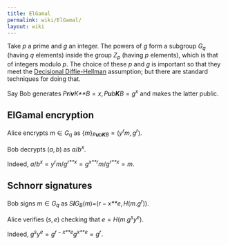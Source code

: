 ```yaml
---
title: ElGamal
permalink: wiki/ElGamal/
layout: wiki
---
```


Take *p* a prime and *g* an integer. The powers of *g* form a subgroup
*G*<sub>*q*</sub> (having *q* elements) inside the group
*Z*<sub>*p*</sub> (having *p* elements), which is that of integers
modulo *p*. The choice of these *p* and *g* is important so that they
meet the [Decisional
Diffie-Hellman](http://en.wikipedia.org/wiki/Decisional_Diffie%E2%80%93Hellman_assumption)
assumption; but there are standard techniques for doing that.

Say Bob generates
*P**r**i**v**K**B* = *x*, *P**u**b**K**B* = *g*<sup>*x*</sup> and makes
the latter public.

ElGamal encryption
------------------

  
Alice encrypts *m* ∈ *G*<sub>*q*</sub> as
{*m*}<sub>*P**u**b**K**B*</sub> = (*y*<sup>*r*</sup>*m*, *g*<sup>*r*</sup>).

Bob decrypts (*a*, *b*) as *a*/*b*<sup>*x*</sup>.

Indeed,
*a*/*b*<sup>*x*</sup> = *y*<sup>*r*</sup>*m*/*g*<sup>*r**x*</sup> = *g*<sup>*x**r*</sup>*m*/*g*<sup>*r**x*</sup> = *m*.

Schnorr signatures
------------------

  
Bob signs *m* ∈ *G*<sub>*q*</sub> as
*S**I**G*<sub>*B*</sub>(*m*)=(*r* − *x**e*, *H*(*m*.*g*<sup>*r*</sup>)).

Alice verifies (*s*, *e*) checking that
*e* = *H*(*m*.*g*<sup>*s*</sup>*y*<sup>*e*</sup>).

Indeed,
*g*<sup>*s*</sup>*y*<sup>*e*</sup> = *g*<sup>*r* − *x**e*</sup>*g*<sup>*x**e*</sup> = *g*<sup>*r*</sup>.



